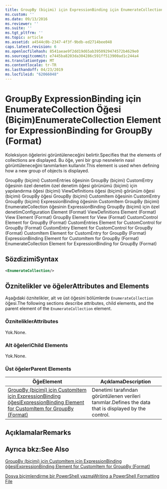 ```yaml
---
title: GroupBy (biçimi) için ExpressionBinding için EnumerateCollection öğesi | Microsoft Docs
ms.custom: ''
ms.date: 09/13/2016
ms.reviewer: ''
ms.suite: ''
ms.tgt_pltfrm: ''
ms.topic: article
ms.assetid: a4544c0b-2347-4f3f-9bdb-ed2714bee048
caps.latest.revision: 6
ms.openlocfilehash: 8541aeae9f2dd19d65ab3950929474572b4629e0
ms.sourcegitcommit: e7445ba8203da304286c591ff513900ad1c244a4
ms.translationtype: MT
ms.contentlocale: tr-TR
ms.lasthandoff: 04/23/2019
ms.locfileid: "62066048"
---
```

# <a name="enumeratecollection-element-for-expressionbinding-for-groupby-format"></a><span data-ttu-id="1ca33-102">GroupBy ExpressionBinding için EnumerateCollection Öğesi (Biçim)</span><span class="sxs-lookup"><span data-stu-id="1ca33-102">EnumerateCollection Element for ExpressionBinding for GroupBy (Format)</span></span>

<span data-ttu-id="1ca33-103">Koleksiyon öğelerini görüntüleneceğini belirtir.</span><span class="sxs-lookup"><span data-stu-id="1ca33-103">Specifies that the elements of collections are displayed.</span></span> <span data-ttu-id="1ca33-104">Bu öğe, yeni bir grup nesnelerin nasıl görüntüleneceğini tanımlarken kullanılır.</span><span class="sxs-lookup"><span data-stu-id="1ca33-104">This element is used when defining how a new group of objects is displayed.</span></span>

<span data-ttu-id="1ca33-105">GroupBy (biçimi) CustomEntries öğesinin GroupBy (biçimi) CustomEntry öğesinin özel denetim özel denetim öğesi görünümü (biçimi) için yapılandırma öğesi (biçimi) ViewDefinitions öğesi (biçimi) görünüm öğesi (biçimi) GroupBy öğesi GroupBy (biçimi) CustomItem öğesinin CustomEntry GroupBy (biçimi) ExpressionBinding öğesinin CustomItem GroupBy (biçimi) EnumerateCollection öğesinin ExpressionBinding GroupBy (biçimi) için özel denetim</span><span class="sxs-lookup"><span data-stu-id="1ca33-105">Configuration Element (Format) ViewDefinitions Element (Format) View Element (Format) GroupBy Element for View (Format) CustomControl Element for GroupBy (Format) CustomEntries Element for CustomControl for GroupBy (Format) CustomEntry Element for CustomControl for GroupBy (Format) CustomItem Element for CustomEntry for GroupBy (Format) ExpressionBinding Element for CustomItem for GroupBy (Format) EnumerateCollection Element for ExpressionBinding for GroupBy (Format)</span></span>

## <a name="syntax"></a><span data-ttu-id="1ca33-106">Sözdizimi</span><span class="sxs-lookup"><span data-stu-id="1ca33-106">Syntax</span></span>

```xml
<EnumerateCollection/>
```

## <a name="attributes-and-elements"></a><span data-ttu-id="1ca33-107">Öznitelikler ve öğeler</span><span class="sxs-lookup"><span data-stu-id="1ca33-107">Attributes and Elements</span></span>

<span data-ttu-id="1ca33-108">Aşağıdaki öznitelikler, alt ve üst öğesini bölümlerde `EnumerateCollection` öğesi.</span><span class="sxs-lookup"><span data-stu-id="1ca33-108">The following sections describe attributes, child elements, and the parent element of the `EnumerateCollection` element.</span></span>

### <a name="attributes"></a><span data-ttu-id="1ca33-109">Öznitelikler</span><span class="sxs-lookup"><span data-stu-id="1ca33-109">Attributes</span></span>

<span data-ttu-id="1ca33-110">Yok.</span><span class="sxs-lookup"><span data-stu-id="1ca33-110">None.</span></span>

### <a name="child-elements"></a><span data-ttu-id="1ca33-111">Alt öğeleri</span><span class="sxs-lookup"><span data-stu-id="1ca33-111">Child Elements</span></span>

<span data-ttu-id="1ca33-112">Yok.</span><span class="sxs-lookup"><span data-stu-id="1ca33-112">None.</span></span>

### <a name="parent-elements"></a><span data-ttu-id="1ca33-113">Üst öğeler</span><span class="sxs-lookup"><span data-stu-id="1ca33-113">Parent Elements</span></span>

|<span data-ttu-id="1ca33-114">Öğe</span><span class="sxs-lookup"><span data-stu-id="1ca33-114">Element</span></span>|<span data-ttu-id="1ca33-115">Açıklama</span><span class="sxs-lookup"><span data-stu-id="1ca33-115">Description</span></span>|
|-------------|-----------------|
|[<span data-ttu-id="1ca33-116">GroupBy (biçimi) için CustomItem için ExpressionBinding öğesi</span><span class="sxs-lookup"><span data-stu-id="1ca33-116">ExpressionBinding Element for CustomItem for GroupBy (Format)</span></span>](./expressionbinding-element-for-customitem-for-groupby-format.md)|<span data-ttu-id="1ca33-117">Denetimi tarafından görüntülenen verileri tanımlar.</span><span class="sxs-lookup"><span data-stu-id="1ca33-117">Defines the data that is displayed by the control.</span></span>|

## <a name="remarks"></a><span data-ttu-id="1ca33-118">Açıklamalar</span><span class="sxs-lookup"><span data-stu-id="1ca33-118">Remarks</span></span>

## <a name="see-also"></a><span data-ttu-id="1ca33-119">Ayrıca bkz:</span><span class="sxs-lookup"><span data-stu-id="1ca33-119">See Also</span></span>

[<span data-ttu-id="1ca33-120">GroupBy (biçimi) için CustomItem için ExpressionBinding öğesi</span><span class="sxs-lookup"><span data-stu-id="1ca33-120">ExpressionBinding Element for CustomItem for GroupBy (Format)</span></span>](./expressionbinding-element-for-customitem-for-groupby-format.md)

[<span data-ttu-id="1ca33-121">Dosya biçimlendirme bir PowerShell yazma</span><span class="sxs-lookup"><span data-stu-id="1ca33-121">Writing a PowerShell Formatting File</span></span>](./writing-a-powershell-formatting-file.md)
